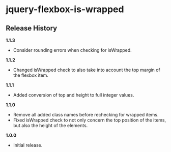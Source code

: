 # jquery-flexbox-is-wrapped

## Release History

__1.1.3__
  * Consider rounding errors when checking for isWrapped.

__1.1.2__

  * Changed isWrapped check to also take into account the top margin of the flexbox item.

__1.1.1__

  * Added conversion of top and height to full integer values.

__1.1.0__

  * Remove all added class names before rechecking for wrapped items.
  * Fixed isWrapped check to not only concern the top position of the items, but also the height of the elements.

__1.0.0__

  * Initial release.